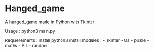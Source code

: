 # Hanged_game
A hanged_game made in Python with Tkinter

Usage : python3 main.py

Requierements : 
install python3
install modules :
                  - Tkinter
                  - Os
                  - pickle
                  - maths
                  - PIL
                  - random
                  
  
